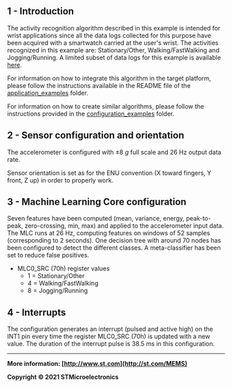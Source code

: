 ## 1 - Introduction

The activity recognition algorithm described in this example is intended for wrist applications since all the data logs collected for this purpose have been acquired with a smartwatch carried at the user's wrist. 
The activities recognized in this example are: Stationary/Other, Walking/FastWalking and Jogging/Running. 
A limited subset of data logs for this example is available [here](./datalogs/).

For information on how to integrate this algorithm in the target platform, please follow the instructions available in the README file of the [application_examples]( https://github.com/STMicroelectronics/STMems_Machine_Learning_Core/tree/master/application_examples ) folder. 

For information on how to create similar algorithms, please follow the instructions provided in the [configuration_examples]( https://github.com/STMicroelectronics/STMems_Machine_Learning_Core/tree/master/configuration_examples ) folder. 


## 2 - Sensor configuration and orientation

The accelerometer is configured with ±8 *g* full scale and 26 Hz output data rate.

Sensor orientation is set as for the ENU convention (X toward fingers, Y front, Z up) in order to properly work.




## 3 - Machine Learning Core configuration

Seven features have been computed (mean, variance, energy, peak-to-peak, zero-crossing, min, max) and applied to the accelerometer input data.
The MLC runs at 26 Hz, computing features on windows of 52 samples (corresponding to 2 seconds).
One decision tree with around 70 nodes has been configured to detect the different classes.
A meta-classifier has been set to reduce false positives. 

- MLC0_SRC (70h) register values
  - 1 = Stationary/Other
  - 4 = Walking/FastWalking
  - 8 = Jogging/Running


## 4 - Interrupts

The configuration generates an interrupt (pulsed and active high) on the INT1 pin every time the register MLC0_SRC (70h) is updated with a new value. The duration of the interrupt pulse is 38.5 ms in this configuration.

------

**More information: [http://www.st.com](http://st.com/MEMS)**

**Copyright © 2021 STMicroelectronics**